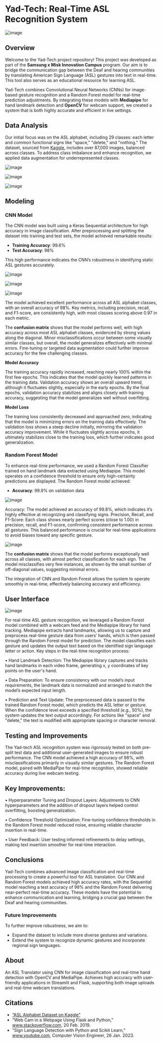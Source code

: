 # Yad-Tech: Real-Time ASL Recognition System
![image](https://github.com/user-attachments/assets/a291aaf8-d2fe-454e-9f3e-b598a16eeb43)

## Overview
Welcome to the Yad-Tech project repository! This project was developed as part of the **Samsung x Misk Innovation Campus** program. Our aim is to bridge the communication gap between the Deaf and hearing communities by translating American Sign Language (ASL) gestures into text in real-time. This tool also serves as an educational resource for learning ASL.

Yad-Tech combines Convolutional Neural Networks (CNNs) for image-based gesture recognition and a Random Forest model for real-time prediction adjustments. By integrating these models with **Mediapipe** for hand landmark detection and **OpenCV** for webcam support, we created a system that is both highly accurate and efficient in live settings.

## Data Analysis
Our initial focus was on the ASL alphabet, including 29 classes: each letter and common functional signs like "space," "delete," and "nothing." The dataset, sourced from [Kaggle](https://www.kaggle.com/datasets/grassknoted/asl-alphabet/code?datasetId=23079&searchQuery=cnn), includes over 87,000 images, balanced across classes. To address class imbalance and enhance recognition, we applied data augmentation for underrepresented classes. 


![image](https://github.com/user-attachments/assets/923229fe-b951-4db7-9a92-c01e658c6a7e)

![image](https://github.com/user-attachments/assets/36407e6f-4a7d-4275-81cf-868f6924ba0a)

![image](https://github.com/user-attachments/assets/8b9bc1ad-9a16-4bfa-96ba-90e6300487af)


## Modeling
### CNN Model
The CNN model was built using a Keras Sequential architecture for high accuracy in image classification. After preprocessing and splitting the dataset into training and test sets, the model achieved remarkable results:
- **Training Accuracy**: 99.6%
- **Test Accuracy**: 98%

This high performance indicates the CNN’s robustness in identifying static ASL gestures accurately.


![image](https://github.com/user-attachments/assets/aeb06877-fbac-47db-b3e9-c320af9a928d)

![image](https://github.com/user-attachments/assets/16a6674e-e6f0-473d-a173-80d854cc3775)

![image](https://github.com/user-attachments/assets/a3e20589-a185-4525-abdd-668f79363cba)

The model achieved excellent performance across all ASL alphabet classes, with an overall accuracy of 98%. Key metrics, including precision, recall, and F1-score, are consistently high, with most classes scoring above 0.97 in each metric.

The **confusion matrix** shows that the model performs well, with high accuracy across most ASL alphabet classes, evidenced by strong values along the diagonal. Minor misclassifications occur between some visually similar classes, but overall, the model generalizes effectively with minimal errors. Fine-tuning or targeted data augmentation could further improve accuracy for the few challenging classes.


**Model Accuracy**

The training accuracy rapidly increased, reaching nearly 100% within the first few epochs. This indicates that the model quickly learned patterns in the training data.
Validation accuracy shows an overall upward trend, although it fluctuates slightly, especially in the early epochs. By the final epochs, validation accuracy stabilizes and aligns closely with training accuracy, suggesting that the model generalizes well without overfitting.


**Model Loss**

The training loss consistently decreased and approached zero, indicating that the model is minimizing errors on the training data effectively.
The validation loss shows a steep decline initially, mirroring the validation accuracy improvement. While it fluctuates slightly across epochs, it ultimately stabilizes close to the training loss, which further indicates good generalization.


### Random Forest Model
To enhance real-time performance, we used a Random Forest Classifier trained on hand landmark data extracted using Mediapipe. This model operates on a confidence threshold to ensure only high-certainty predictions are displayed. The Random Forest model achieved:
- **Accuracy**: 99.9% on validation data

![image](https://github.com/user-attachments/assets/fddfe1e8-a1ed-4aaa-b5e2-7783f38ad0b5)

Accuracy: The model achieved an accuracy of 99.8%, which indicates it’s highly effective at recognizing and classifying signs.
Precision, Recall, and F1-Score: Each class shows nearly perfect scores (close to 1.00) in precision, recall, and F1-score, confirming consistent performance across all gestures. This balanced performance is crucial for real-time applications to avoid biases toward any specific gesture.

![image](https://github.com/user-attachments/assets/43131a54-1c7b-43f2-bb0f-1721af723275)

The **confusion matrix** shows that the model performs exceptionally well across all classes, with almost perfect classification for each sign. The model misclassifies very few instances, as shown by the small number of off-diagonal values, suggesting minimal errors.


The integration of CNN and Random Forest allows the system to operate smoothly in real-time, effectively balancing accuracy and efficiency.

## User Interface

![image](https://github.com/user-attachments/assets/121e373a-dcef-4e23-bd19-08465ce7ce10)


For real-time ASL gesture recognition, we leveraged a Random Forest model combined with a webcam feed and the Mediapipe library for hand tracking. Mediapipe extracts hand landmarks, allowing us to capture and preprocess real-time gesture data from users’ hands, which is then passed through the Random Forest model for prediction. The model classifies each gesture and updates the output text based on the identified sign language letter or action.
Key steps in the real-time recognition process:


•	Hand Landmark Detection: The Mediapipe library captures and tracks hand landmarks in each video frame, generating x, y coordinates of key points on the user's hand.

•	Data Preparation: To ensure consistency with our model’s input requirements, the landmark data is normalized and arranged to match the model’s expected input length.

•	Prediction and Text Update: The preprocessed data is passed to the trained Random Forest model, which predicts the ASL letter or gesture. When the confidence level exceeds a specified threshold (e.g., 50%), the system updates the text output accordingly. For actions like "space" and "delete," the text is modified with appropriate spacing or character removal.

## Testing and Improvements

The Yad-tech ASL recognition system was rigorously tested on both pre-split test data and additional user-generated images to ensure robust performance. The CNN model achieved a high accuracy of 98%, with misclassifications primarily in visually similar gestures. The Random Forest model, paired with MediaPipe for real-time recognition, showed reliable accuracy during live webcam testing.


## Key Improvements:

•	Hyperparameter Tuning and Dropout Layers: Adjustments to CNN hyperparameters and the addition of dropout layers helped control overfitting, boosting generalization.

•	Confidence Threshold Optimization: Fine-tuning confidence thresholds in the Random Forest model reduced noise, ensuring reliable character insertion in real-time.

•	User Feedback: User testing informed refinements to delay settings, making text insertion smoother for real-time interaction.


## Conclusions
Yad-Tech combines advanced image classification and real-time processing to create a powerful tool for ASL translation. Our CNN and Random Forest models achieved high accuracy rates, with the Sequential model reaching a test accuracy of 98% and the Random Forest delivering near-perfect real-time accuracy. These models have the potential to enhance communication and learning, bridging a crucial gap between the Deaf and hearing communities.

### Future Improvements
To further improve robustness, we aim to:
- Expand the dataset to include more diverse gestures and variations.
- Extend the system to recognize dynamic gestures and incorporate regional sign languages.

## About
An ASL Translator using CNN for image classification and real-time hand detection with OpenCV and MediaPipe. Achieves high accuracy with user-friendly applications in Streamlit and Flask, supporting both image uploads and real-time webcam translations.

## Citations
- [“ASL Alphabet Dataset on Kaggle”](https://www.kaggle.com/datasets/grassknoted/asl-alphabet/code?datasetId=23079&searchQuery=cnn)
- “Web Cam in a Webpage Using Flask and Python,” www.stackoverflow.com, 20 Feb. 2019.
- “Sign Language Detection with Python and Scikit Learn,” www.youtube.com, Computer Vision Engineer, 26 Jan. 2023.
